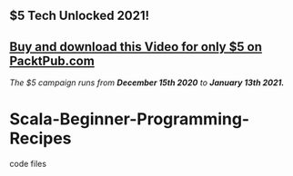 ## $5 Tech Unlocked 2021!
[Buy and download this Video for only $5 on PacktPub.com](https://www.packtpub.com/product/scala-beginner-programming-recipes-video/9781788295567)
-----
*The $5 campaign         runs from __December 15th 2020__ to __January 13th 2021.__*

# Scala-Beginner-Programming-Recipes
code files
